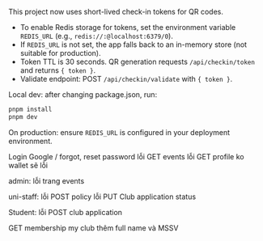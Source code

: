 This project now uses short-lived check-in tokens for QR codes.

- To enable Redis storage for tokens, set the environment variable `REDIS_URL` (e.g., `redis://:@localhost:6379/0`).
- If `REDIS_URL` is not set, the app falls back to an in-memory store (not suitable for production).
- Token TTL is 30 seconds. QR generation requests `/api/checkin/token` and returns `{ token }`.
- Validate endpoint: POST `/api/checkin/validate` with `{ token }`.

Local dev: after changing package.json, run:

```powershell
pnpm install
pnpm dev
```

On production: ensure `REDIS_URL` is configured in your deployment environment.


Login Google / forgot, reset password lỗi
GET events lỗi
GET profile ko wallet sẽ lỗi

admin:
lỗi trang events

uni-staff:
lỗi POST policy
lỗi PUT Club application status


Student:
lỗi POST club application

GET membership my club thêm full name và MSSV
